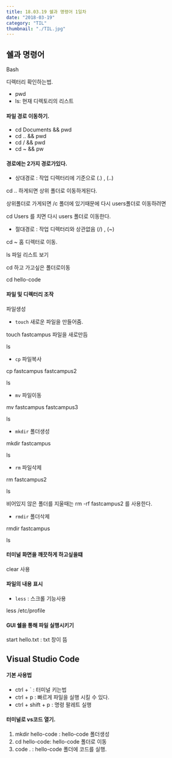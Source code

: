 ```yaml
---
title: 18.03.19 쉘과 명령어 1일차
date: "2018-03-19"
category: "TIL"
thumbnail: "./TIL.jpg"
---
```


## 쉘과 명령어

Bash

디렉터리 확인하는법.

- pwd
- ls: 현재 디렉토리의 리스트

#### 파일 경로 이동하기.

- cd Documents && pwd
- cd .. && pwd
- cd / && pwd
- cd ~ && pw

#### 경로에는 2가지 경로가있다.

- 상대경로 : 작업 디렉터리에 기준으로  (.) , (..)

cd ..  하게되면 상위 폴더로 이동하게된다.

상위폴더로 가게되면 /c 폴더에 있기때문에 다시 users폴더로 이동하려면

cd Users 를 치면 다시 users 폴더로 이동한다.

- 절대경로 : 작업 디렉터리와 상관없음 (/) , (~)

cd ~ 홈 디렉터로 이동.



ls 파일 리스트 보기

cd 하고 가고싶은 폴더로이동

cd hello-code

#### 파일 및 디렉터리 조작

파일생성

- `touch`  새로운 파일을 만들어줌.

touch fastcampus   파일을 새로만듬

ls

- `cp`  파일복사

cp fastcampus fastcampus2

ls

- `mv` 파일이동

mv fastcampus fastcampus3

ls

- `mkdir` 폴더생성

mkdir fastcampus

ls

- `rm` 파일삭제

rm fastcampus2

ls

비어있지 않은 폴더를 지울때는 rm -rf fastcampus2 를 사용한다.

- `rmdir` 폴더삭제

rmdir fastcampus

ls



#### 터미널 화면을 깨끗하게 하고싶을떄

clear 사용



#### 파일의 내용 표시

-  `less` : 스크롤 기능사용

less /etc/profile



#### GUI 쉘을 통해 파일 실행시키기

start hello.txt   : txt 창이 뜸



## Visual Studio Code



#### 기본 사용법

- ctrl + ` : 터미널 키는법
- ctrl + p : 빠르게 파일을 실행 시킬 수 있다.
- ctrl + shift + p : 명령 팔레트 실행



#### 터미널로 vs코드 열기.

1. mkdir hello-code : hello-code 폴더생성
2. cd hello-code: hello-code 폴더로 이동
3. code . : hello-code 폴더에 코드를 실행.

